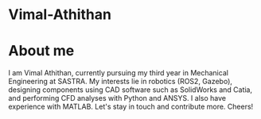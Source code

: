 # Vimal-Athithan 
# About me
<!-- I am going to write about myself and my skills, hobbies, and interests. !-->
I am Vimal Athithan, currently pursuing my third year in Mechanical Engineering at SASTRA. My interests lie in robotics (ROS2, Gazebo), designing components using CAD software such as SolidWorks and Catia, and performing CFD analyses with Python and ANSYS. I also have experience with MATLAB. Let's stay in touch and contribute more. Cheers!















